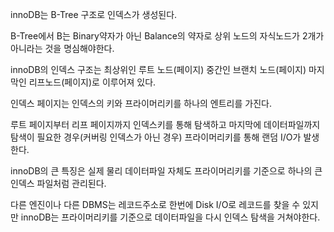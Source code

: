 innoDB는 B-Tree 구조로 인덱스가 생성된다.

B-Tree에서 B는 Binary약자가 아닌 Balance의 약자로 상위 노드의 자식노드가 2개가 아니라는 것을 명심해야한다.

innoDB의 인덱스 구조는 최상위인 루트 노드(페이지) 중간인 브랜치 노드(페이지) 마지막인 리프노드(페이지)로 이루어져 있다.

인덱스 페이지는 인덱스의 키와 프라이머리키를 하나의 엔트리를 가진다.

루트 페이지부터 리프 페이지까지 인덱스키를 통해 탐색하고 마지막에 데이터파일까지 탐색이 필요한 경우(커버링 인덱스가 아닌 경우) 프라이머리키를 통해 랜덤 I/O가 발생한다.

innoDB의 큰 특징은 실제 물리 데이터파일 자체도 프라이머리키를 기준으로 하나의 큰 인덱스 파일처럼 관리된다.

다른 엔진이나 다른 DBMS는 레코드주소로 한번에 Disk I/O로 레코드를 찾을 수 있지만 innoDB는 프라이머리키를 기준으로 데이터파일을 다시 인덱스 탐색을 거쳐야한다.
